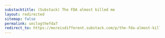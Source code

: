 ```yaml
---
substacktitle: (Substack) The FDA almost killed me
layout: redirected
sitemap: false
permalink: unclogthefda7
redirect_to: https://moreisdifferent.substack.com/p/the-fda-almost-killed-me
---
```

